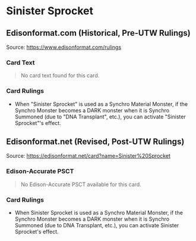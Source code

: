 # Sinister Sprocket

## Edisonformat.com (Historical, Pre-UTW Rulings)

Source: https://www.edisonformat.com/rulings

### Card Text

> No card text found for this card.

### Card Rulings

*   When "Sinister Sprocket" is used as a Synchro Material Monster, if the Synchro Monster becomes a DARK monster when it is Synchro Summoned (due to "DNA Transplant", etc.), you can activate "Sinister Sprocket"'s effect.

## Edisonformat.net (Revised, Post-UTW Rulings)

Source: https://edisonformat.net/card?name=Sinister%20Sprocket

### Edison-Accurate PSCT

> No Edison-Accurate PSCT available for this card.

### Card Rulings

*   When Sinister Sprocket is used as a Synchro Material Monster, if the Synchro Monster becomes a DARK monster when it is Synchro Summoned (due to DNA Transplant, etc.), you can activate Sinister Sprocket's effect.
            